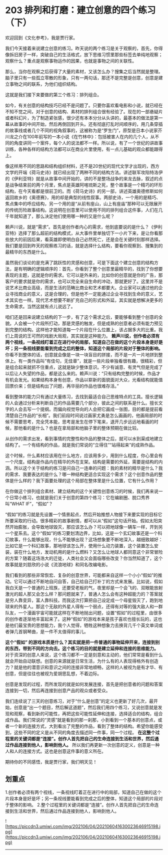 # 203 排列和打磨：建立创意的四个练习（下）

欢迎回到《文化参考》，我是贾行家。

我们今天接着来说建立创意的练习。昨天说的两个练习是关于观察的，首先，你得像拆旧房子一样，突破自己的生活格式，放下思维习惯里那些标签去单纯地观察；观察什么？重点是观察事物运作的因果，也就是事物之间的关联性。

那么，当你在观察之后获得了大量的素材，又该怎么办？搜集之后当然就是整理。脑子里只有一些孤立零散的形象，只有一两句话，那还不是完整是创意，创意是建立事物之间的联系，为他们组织结构。

这就是我们接下来要做的第三个练习：排列组合。

如今，有关创意的结构技巧已经不是问题了。只要你喜欢看电影和小说，就已经在不知不觉之间，对于创意的结构、素材的排列组合很有经验了。现在的一部悬疑片或者科幻片，为了制造紧张感，很少还有本本分分从头讲的，最基本的做法是第一幕从故事的中间开始，然后再倒回到开头。还有彻底打乱时间顺序的，用几条穿插的故事线或者几个不同的视角叙事的，这被称为是“罗生门”，原型是日本小说家芥川龙之介在100年前写的一本小说《在竹林中》：包括被害人在内的几个人，从不同的角度讲同一个案件，每个人的说法都不一样。所以说，有了一个世纪的讲故事训练，各种各样的结构方法都可以在商业片里使用，有一点儿基础的观众都能跟得上。

像这样用不同的思路和结构组织材料，还不是20世纪的现代文学才出现的，西方文学的开端《荷马史诗》就已经出现了两种不同的结构方法。讲述联军攻陷特洛伊的《伊利亚特》就是从故事中间开始的，讲的不是整场战争的来龙去脉，叙述的点是战争结束前的两个月里，焦点是英雄阿喀琉斯之死，整个故事是一个精巧的环形结构，在今天看都是很前卫的。而《荷马史诗》的另一部，讲述英雄奥德修斯如何返回故乡的《奥德赛》，用的却是典型的线性叙事。两部史诗，一个用的是精巧、焦点集中的呼应结构，另一个用的是“从前有座山，山上有座庙”那种可以无限展开的传统历险故事结构。这说明在创意里可以使用不同的排列组合这件事，人们在几千年就知道了，那么决定他们使用哪一种的又是什么呢？

赖声川说，就是“需求”。首先是创作者内心的需求，他到底要说的是什么？《伊利亚特》选择了那么超前的结构模式，从大事件里单独切下一小片下来，是让你看那些放大的前因后果，看英雄即使明白自己必然死亡，还是会在关键时刻那样选择。我们要是回到昨天的观察练习的话，就是选择什么结构，要看你观察到、搜集到的最精华的东西是什么。

虽然我们谈论的是充满了跳跃性的灵感和创意，可是下面这个建立创意的结构方法，是有明确的逻辑顺序的：首先，你看到了整个创意里最精华的，找到了你想要表现的主题，这就是你的需求。它可以是外来的，比如你的创意就是你的广告，那客户的要求就是你的需求，也可以完全来自生命的冲动，那就更好了。这里并不是说艺术比商业高级，而是生活的范畴比商业和艺术都要大。企业家可以通过他的企业寻找商业的意义，这是合理的，但是他不一定能通过企业寻找到生命的意义，艺术其实也一样。现代艺术想要不断扩充自己的形式和外延，其实就是想解决更多的生命需求。当然这就有点儿说远了。

咱们还是回来说建立结构的下一步，有了这个需求之后，要能够看到整个创意的全貌。人会被一个片段所打动，那是灵感的触发，但是成熟的创意者必须有能力预见到完整的结构。这样他才能知道每一个片段在什么位置上，该占据多大的比重。我们上周说的王可然的戏剧大局观，其实就是这种能力。 **赖声川说，创作者必须有两个视线，一条视线盯着正在进行中的局部，知道自己在做的这个片段本身是好是坏；另一条视线要能看到完成之后的整体，知道这个局部的片段对于整体的影响。** 你看不到整体的话，创意就会像是一块一块盲目的拼接，而不是一片一片地拼到整体上。有一类作品叫“有佳句，无佳章”，就是一些片段单独看很有趣，很精彩，但是组合起来就抓不住重点，这就是缺少整体意识。不少有诚意、有灵气但是完成了以后让人失望的作品，都是这么来的。赖声川说：“只有结构完整的时候，作品才有机会发光。如果结构本身有创意，作品以崭新的面貌面对大众，光看结构就能值回票价来；但是结构出了问题，再华丽的作品也很难存活。”

看到整体的能力只有通过大量练习，去找到最适合自己思维特点的工具。擅长逻辑的人会通过分析来判断自己的作品需要几个部分，彼此之间的联系是什么。擅长文字的人会去写一个提纲。而偏向视觉导向的人会把它画成一张图，目的都是提前看清楚自己作品的“长相”。我们前段时间说过画家尤勇是怎么画画的，他画局部的时候不需要思考，完全凭本能，思考是发生在停下笔来，退开几步远远地看画的时候，那他看的是什么？也是在拿局部和他脑子里的整体预期在做比较。

从创作的需求出发，看到事情的完整性和作品的整体之后，就可以水到渠成地建立结构了。一个有结构的作品，就是我们常说的“立得住”“站得起来”的成熟作品。

这个时候，什么素材应该用在什么地方，应该用多少，用到什么程度，你心里会有一个尺度。结构是作品内在精华的外在支架。结构是需要的外延，需要是结构的内涵。所以这个关于结构的练习是问自己一连串的问题：我的素材的精华是什么？我的需求、我要表达的是什么？哪一种结构更适合实现这个需求？这个创意作品的整体是什么样的？我下面要处理的这个局部在整体里是什么位置，它有什么作用？

在你做这个排列组合素材、建立结构的这个关键性创意练习的时候，我们再来说一个日常小练习，也就是我们关于创意的第四个练习：它在编剧圈、脱口秀界叫“WHAT IF”，“假如”？

“假如”的练习就是先设置一个情景起点，然后开始推想人物接下来要实现的目标它所要采取的行动。很多精彩的故事剧情，都可以从“假如”这句话开始。假如太阳突然开始膨胀，会导致地球毁灭，那应该怎么办？可以把地球像一辆车一样，开到另一个星系去。这个“假如”的练习要划清边界，比如，这是一个玄幻故事还是一个科幻故事，什么能够出现，什么不能够出现？这场想象要不断地深入，越细致越好：比如它是一个科幻故事，那地球该怎么开，使用什么动力装置，这个装置怎么安装，装在什么地方，发动机用的是什么燃料？又怎么让地球人都同意这个非常冒险的方案？随着这场浩大的迁徙，人类社会又会面临哪些改变？你当然知道了，这个故事就是刘慈欣的小说《流浪地球》和同名改编电影。

我们看到的那些非常恢宏、复杂的创意世界，可能都来自这样一个小小“假如”的推动。它可以通过不断地自问自答，自己给自己打补丁的方式来发展。比如说，假如我白天是一个普通的上班族，还要受老板的气，夜里却是一个会飞的、双眼能放射激光的超人那又会怎么样？那问题就来了，普通人怎么会有这种超能力的？答案就是穷人靠变异，富人靠科技。而我这次打算把自己设定成一个母星毁灭了，跑到地球来的外星人。那这个无敌的外星人得有一个弱点，还得有对等的强大敌人和一群队友，一个漫画宇宙可能就这样在不断地抛出问题，设置“假如”的过程里，由很多的创作者逐渐地丰富起来了。这种“假如”的游戏本来是孩子喜欢也擅长玩的，这也是他们最宝贵的思想能力，我个人觉得，牺牲这种想象力去换背几千个英文单词或者弹几首钢琴曲，是一件不太值得的事儿。

 **这个“假如” 的游戏本质是什么？其实就是把一件普通的事物延伸开来，连接到别的东西，带到不同的方向去。这个练习的目的就是建立延伸和连接的思维能力。** 对于资深的创意人来说，这个练习都不一定是刻意和主动的，他们常常是看到什么就会开始自动联想。创意的来源就是日常生活，为什么有的人表现得格外有创造力？就是他的潜意识和意识之间的连接非常地顺畅，这样的人被视为是有才华、有创意，但是往往也被视为爱胡思乱想，不着边际。

创意是发现的过程，而所发现的就是如何发展连接，首先是把创意者的问题和答案连接到一切，然后再连接到创意产品的观众或者受众。

我们连续说了三天的创意练习，对于“什么是创意”的定义也更新了好几次，最开始，创意是“出一个题目，然后解这道题”，然后我们用四个练习，又说创意就是发现和观察，看到新的可能性，再把这些可能性延伸和连接，选择适合的结构，组合成作品。我们常说的“灵感”就是看到的那一刹那，小到看到一个基本的创意点，或者一个新的连接方式，大到看出了完整的作品，看到了整体的结构。希望你能感受到，这些不同的定义是从不同的角度去描述同一件事，同一个过程。 **在这整个过程里的关键词都是“连接”。创作人首先把自己的生命连接到生活和世界，然后通过作品连接到他人，影响到他人。** 所以我们再更新一次创意的定义，创意是一种人和人的连接方式。这也是创意这件事的意义所在。

期待你的不同感悟，我是贾行家，我们明天见！

## 划重点

1.创作者必须有两个视线，一条视线盯着正在进行中的局部，知道自己在做的这个片段本身是好是坏；另一条视线要能看到完成之后的整体，知道这个局部的片段对于整体的影响。
2.整个过程里的关键词都是“连接”。创作人首先把自己的生命连接到生活和世界，然后通过作品连接到他人，影响到他人。

![https://piccdn3.umiwi.com/img/202106/04/202106041630023646915198.jpg](https://piccdn3.umiwi.com/img/202106/04/202106041630023646915198.jpg)

---
